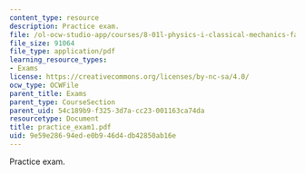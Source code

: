 ```yaml
---
content_type: resource
description: Practice exam.
file: /ol-ocw-studio-app/courses/8-01l-physics-i-classical-mechanics-fall-2005/9e59e28694ede0b946d4db42850ab16e_practice_exam1.pdf
file_size: 91064
file_type: application/pdf
learning_resource_types:
- Exams
license: https://creativecommons.org/licenses/by-nc-sa/4.0/
ocw_type: OCWFile
parent_title: Exams
parent_type: CourseSection
parent_uid: 54c189b9-f325-3d7a-cc23-001163ca74da
resourcetype: Document
title: practice_exam1.pdf
uid: 9e59e286-94ed-e0b9-46d4-db42850ab16e
---
```

Practice exam.